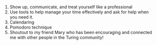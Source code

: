 1. Show up, communicate, and treat yourself like a professional
2. Use tools to help manage your time effectively and ask for help when you need it.
3. Calendaring
4. Pomodoro technique
5. Shoutout to my friend Mary who has been encouraging and connected me with other people in the Turing community!
